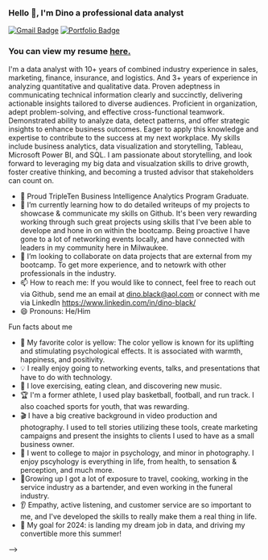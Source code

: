### Hello 👋, I'm Dino a professional data analyst
[![Gmail Badge](https://img.shields.io/badge/-dino.black@aol.com-c14438?style=flat&logo=Gmail&logoColor=white&link=mailto:dino.black@aol.com)](mailto:dino.black@aol.com) [![Portfolio Badge](https://img.shields.io/badge/portfolio-web-blue?style=flat&link=https://github.com/Mr-DinoBlack/Portfolio/tree/main?tab=readme-ov-file//)](https://github.com/Mr-DinoBlack/Portfolio/tree/main?tab=readme-ov-file//) <p align='left'> 
### You can view my resume <a href='https://docs.google.com/document/d/1RzF1835maBLkP09DqFpIevQg3hqh5nEGCIacKlwWNlg/edit?usp=sharing ' target=_blank><u>here</u>.</a></p>
  I'm a data analyst with 10+ years of combined industry experience in sales, marketing, finance, insurance, and logistics. And 3+ years of experience in analyzing quantitative and qualitative data. Proven adeptness in communicating technical information clearly and succinctly, delivering actionable insights tailored to diverse audiences. Proficient in organization, adept problem-solving, and effective cross-functional teamwork. Demonstrated ability to analyze data, detect patterns, and offer strategic insights to enhance business outcomes. Eager to apply this knowledge and expertise to contribute to the success at my next workplace. My skills include business analytics, data visualization and storytelling, Tableau, Microsoft Power BI, and SQL. I am passionate about storytelling, and look forward to leveraging my big data and visualzation skills to drive growth, foster creative thinking, and becoming a trusted advisor that stakeholders can count on.
                          
- 🔭 Proud TripleTen Business Intelligence Analytics Program Graduate.
- 🌱 I’m currently learning how to do detailed writeups of my projects to showcase & communicate my skills on Github. It's been very rewarding working through such great projects using skills that I've been able to develope and hone in on within the bootcamp. Being proactive I have gone to a lot of networking events locally, and have connected with leaders in my community here in Milwaukee.
- 👯 I’m looking to collaborate on data projects that are external from my bootcamp. To get more experience, and to netowrk with other professionals in the industry.
- 📫 How to reach me: If you would like to connect, feel free to reach out via Github, send me an email at dino.black@aol.com or connect with me via LinkedIn https://www.linkedin.com/in/dino-black/
- 😄 Pronouns: He/Him

Fun facts about me
- 🧠 My favorite color is yellow: The color yellow is known for its uplifting and stimulating psychological effects. It is associated with warmth, happiness, and positivity. 
- 💡 I really enjoy going to networking events, talks, and presentations that have to do with technology.
- 🍎 I love exercising, eating clean, and discovering new music.
- 🏆 I'm a former athlete, I used play basketball, football, and run track. I also coached sports for youth, that was rewarding.
- 🎬 I have a big creative background in video production and photography. I used to tell stories utilizing these tools, create marketing campaigns and present the insights to clients I used to have as a small business owner.
- 📘 I went to college to major in psychology, and minor in photography. I enjoy pscyhology is everything in life, from health, to sensation & perception, and much more.
- 🚀Growing up I got a lot of exposure to travel, cooking, working in the service industry as a bartender, and even working in the funeral industry.
- 👂 Empathy, active listening, and customer service are so important to me, and I've developed the skills to really make them a real thing in life.
- 🎯 My goal for 2024: is landing my dream job in data, and driving my convertible more this summer!

-->

